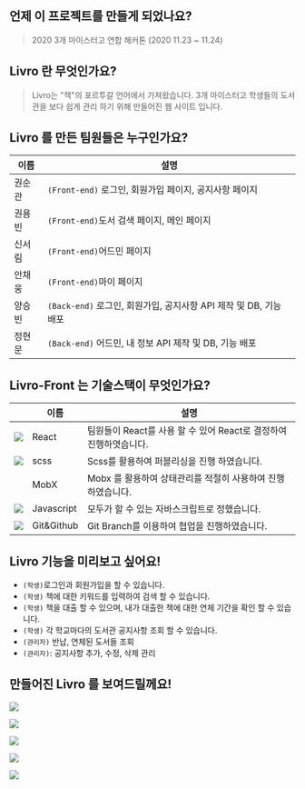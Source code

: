 ## 언제 이 프로젝트를 만들게 되었나요?

> 2020 3개 마이스터고 연합 해커톤 (2020 11.23 ~ 11.24)

## Livro 란 무엇인가요?

> Livro는 "책"의 포르투갈 언어에서 가져왔습니다. 3개 마이스터고 학생들의 도서관을 보다 쉽게 관리 하기 위해 만들어진 웹 사이트 입니다.

## Livro 를 만든 팀원들은 누구인가요?

| 이름   | 설명                                                              |
| ------ | ----------------------------------------------------------------- |
| 권순관 | `(Front-end)` 로그인, 회원가입 페이지, 공지사항 페이지            |
| 권용빈 | `(Front-end)`도서 검색 페이지, 메인 페이지                        |
| 신서림 | `(Front-end)`어드민 페이지                                        |
| 안채웅 | `(Front-end)`마이 페이지                                          |
| 양승빈 | `(Back-end)` 로그인, 회원가입, 공지사항 API 제작 및 DB, 기능 배포 |
| 정현문 | `(Back-end)` 어드민, 내 정보 API 제작 및 DB, 기능 배포            |

## Livro-Front 는 기술스택이 무엇인가요?

|                                                            | 이름       | 설명                                                              |
| ---------------------------------------------------------- | ---------- | ----------------------------------------------------------------- |
| ![](https://img.icons8.com/plasticine/24/000000/react.png) | React      | 팀원들이 React를 사용 할 수 있어 React로 결정하여 진행하엿습니다. |
| ![](https://img.icons8.com/color/24/000000/sass.png)       | scss       | Scss를 활용하여 퍼블리싱을 진행 하였습니다.                       |
| &nbsp;                                                     | MobX       | Mobx 를 활용하여 상태관리를 적절히 사용하여 진행하였습니다.       |
| ![](https://img.icons8.com/color/24/000000/javascript.png) | Javascript | 모두가 할 수 있는 자바스크립트로 정했습니다.                      |
| ![](https://img.icons8.com/color/24/000000/git.png)        | Git&Github | Git Branch를 이용하여 협업을 진행하였습니다.                      | ![70%](https://progress-bar.dev/70) |

## Livro 기능을 미리보고 싶어요!

- `(학생)`로그인과 회원가입을 할 수 있습니다.
- `(학생)` 책에 대한 키워드를 입력하여 검색 할 수 있습니다.
- `(학생)` 책을 대출 할 수 있으며, 내가 대출한 책에 대한 연체 기간을 확인 할 수 있습니다.
- `(학생)` 각 학교마다의 도서관 공지사항 조회 할 수 있습니다.
- `(관리자)` 반납, 연체된 도서들 조회
- `(관리자)`: 공지사항 추가, 수정, 삭제 관리

## 만들어진 Livro 를 보여드릴께요!
![](https://images.velog.io/images/hollymalu/post/18a7d69d-f1a9-45fa-9c17-41e7e8d20939/%E1%84%89%E1%85%B3%E1%84%8F%E1%85%B3%E1%84%85%E1%85%B5%E1%86%AB%E1%84%89%E1%85%A3%E1%86%BA%202020-11-30%20%E1%84%8B%E1%85%A9%E1%84%92%E1%85%AE%2010.24.32.png)

![](https://images.velog.io/images/hollymalu/post/60cec04e-11cc-4cb0-88c2-0355ae30a54f/%E1%84%89%E1%85%B3%E1%84%8F%E1%85%B3%E1%84%85%E1%85%B5%E1%86%AB%E1%84%89%E1%85%A3%E1%86%BA%202020-11-30%20%E1%84%8B%E1%85%A9%E1%84%92%E1%85%AE%2010.32.55.png)

![](https://images.velog.io/images/hollymalu/post/7c30646f-927a-433b-91b9-a88a7a4e4196/%E1%84%89%E1%85%B3%E1%84%8F%E1%85%B3%E1%84%85%E1%85%B5%E1%86%AB%E1%84%89%E1%85%A3%E1%86%BA%202020-11-30%20%E1%84%8B%E1%85%A9%E1%84%92%E1%85%AE%2010.33.06.png)

![](https://images.velog.io/images/hollymalu/post/d8fc6243-65bd-4c6f-b266-637c6dda6bff/%E1%84%89%E1%85%B3%E1%84%8F%E1%85%B3%E1%84%85%E1%85%B5%E1%86%AB%E1%84%89%E1%85%A3%E1%86%BA%202020-11-30%20%E1%84%8B%E1%85%A9%E1%84%92%E1%85%AE%2010.32.48.png)

![](https://images.velog.io/images/hollymalu/post/c7a734d5-b432-4d82-adc2-266dac29ee30/%E1%84%89%E1%85%B3%E1%84%8F%E1%85%B3%E1%84%85%E1%85%B5%E1%86%AB%E1%84%89%E1%85%A3%E1%86%BA%202020-11-30%20%E1%84%8B%E1%85%A9%E1%84%92%E1%85%AE%2010.36.04.png)
